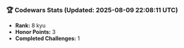 ### 🏆 Codewars Stats (Updated: 2025-08-09 22:08:11 UTC)

- **Rank:** 8 kyu
- **Honor Points:** 3
- **Completed Challenges:** 1
